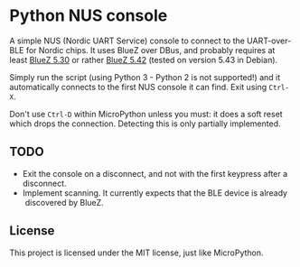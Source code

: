 # Python NUS console

A simple NUS (Nordic UART Service) console to connect to the UART-over-BLE for
Nordic chips. It uses BlueZ over DBus, and probably requires at least [BlueZ
5.30](http://www.bluez.org/release-of-bluez-5-30/) or rather [BlueZ
5.42](http://www.bluez.org/release-of-bluez-5-42/) (tested on version 5.43 in
Debian).

Simply run the script (using Python 3 - Python 2 is not supported!) and it
automatically connects to the first NUS console it can find. Exit using
`Ctrl-X`.

Don't use `Ctrl-D` within MicroPython unless you must: it does a soft reset
which drops the connection. Detecting this is only partially implemented.

## TODO

  * Exit the console on a disconnect, and not with the first keypress after a
    disconnect.
  * Implement scanning. It currently expects that the BLE device is already
    discovered by BlueZ.

## License

This project is licensed under the MIT license, just like MicroPython.
